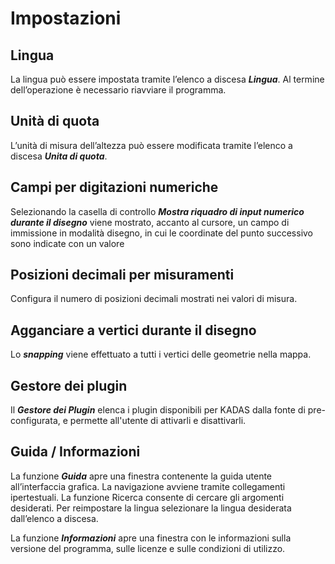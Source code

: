 # Impostazioni



## <a name="sec0"></a>Lingua

La lingua può essere impostata tramite l’elenco a discesa **_Lingua_**. Al termine dell’operazione è necessario riavviare il programma.


## <a name="sec1"></a>Unità di quota

L’unità di misura dell’altezza può essere modificata tramite l’elenco a discesa **_Unita di quota_**.


## <a name="sec2"></a>Campi per digitazioni numeriche

Selezionando la casella di controllo **_Mostra riquadro di input numerico durante il disegno_** viene mostrato, accanto al cursore, un campo di immissione in modalità disegno, in cui le coordinate del punto successivo sono indicate con un valore 


## <a name="sec3"></a>Posizioni decimali per misuramenti

Configura il numero di posizioni decimali mostrati nei valori di misura.


## <a name="sec4"></a>Agganciare a vertici durante il disegno

Lo **_snapping_** viene effettuato a tutti i vertici delle geometrie nella mappa.

## <a name="sec5"></a>Gestore dei plugin

Il **_Gestore dei Plugin_** elenca i plugin disponibili per KADAS dalla fonte di pre-configurata, e permette all'utente di attivarli e disattivarli.

## <a name="sec6"></a>Guida / Informazioni

La funzione **_Guida_** apre una finestra contenente la guida utente all’interfaccia grafica. La navigazione avviene tramite collegamenti ipertestuali. La funzione Ricerca consente di cercare gli argomenti desiderati. Per reimpostare la lingua selezionare la lingua desiderata dall’elenco a discesa.

La funzione **_Informazioni_** apre una finestra con le informazioni sulla versione del programma, sulle licenze e sulle condizioni di utilizzo.


